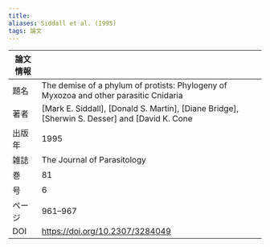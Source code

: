 ```yaml
---
title: 
aliases: Siddall et al. (1995)
tags: 論文
---
```


| 論文情報 |                                                                                               |
| ---- | --------------------------------------------------------------------------------------------- |
| 題名   | The demise of a phylum of protists: Phylogeny of Myxozoa and other parasitic Cnidaria         |
| 著者   | [Mark E. Siddall], [Donald S. Martin], [Diane Bridge], [Sherwin S. Desser] and [David K. Cone |
| 出版年  | 1995                                                                                          |
| 雑誌   | The Journal of Parasitology                                                                   |
| 巻    | 81                                                                                            |
| 号    | 6                                                                                             |
| ページ  | 961–967                                                                                       |
| DOI  | https://doi.org/10.2307/3284049                                                               |


